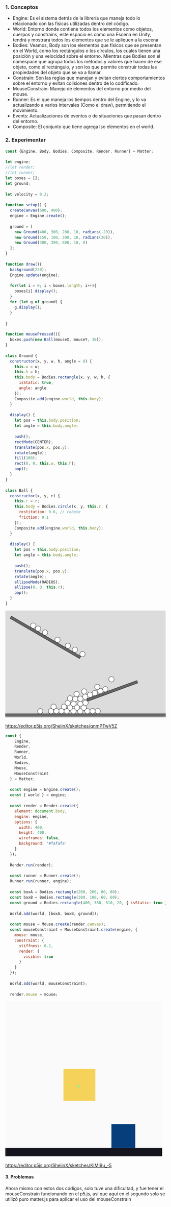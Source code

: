### 1. Conceptos

* Engine: Es el sistema detrás de la librería que maneja todo lo relacionado con las físicas utilizadas dentro del código.
* World: Entorno donde contiene todos los elementos como objetos, cuerpos y constrains, este espacio es como una Escena en Unity, tendrá y mostrará todos los elementos que se le apliquen a la escena
* Bodies: Veamos, Body son los elementos que físicos que se presentan en el World, como los rectángulos o los círculos, los cuales tienen una posición y una velocidad sobre el entorno. Mientras que Bodies son el namespace que agrupa todos los métodos y valores que hacen de ese objeto, como el rectángulo, y son los que permite construir todas las propiedades del objeto que se va a llamar.
* Constrain: Son las reglas que manejan y evitan ciertos comportamientos sobre el entorno y evitan colisiones dentro de lo codificado.
* MouseConstrain: Manejo de elementos del entorno por medio del mouse.
* Runner: Es el que maneja los tiempos dentro del Engine, y lo va actualizando a varios intervales (Como el draw), permitiendo el movimiento.
* Events: Actualizaciones de eventos o de situaciones que pasan dentro del entorno.
* Composite: El conjunto que tiene agrega lso elementos en el world.

### 2. Experimentar

```js
const {Engine, Body, Bodies, Composite, Render, Runner} = Matter;

let engine;
//let render;
//let runner;
let boxes = [];
let ground;

let velocity = 0.2;

function setup() {
  createCanvas(600, 400);
  engine = Engine.create();

  ground = [
    new Ground(400, 300, 200, 10, radians(-20)),
    new Ground(150, 100, 300, 10, radians(30)),
    new Ground(300, 390, 600, 10, 0)
  ];
}

function draw(){
  background(220);
  Engine.update(engine);
  
  for(let i = 0; i < boxes.length; i++){
    boxes[i].display();
  }
  for (let g of ground) {
    g.display();
  }
  
}

function mousePressed(){
  boxes.push(new Ball(mouseX, mouseY, 10));
}

class Ground {
  constructor(x, y, w, h, angle = 0) {
    this.w = w;
    this.h = h;
    this.body = Bodies.rectangle(x, y, w, h, {
      isStatic: true,
      angle: angle
    });
    Composite.add(engine.world, this.body);
  }

  display() {
    let pos = this.body.position;
    let angle = this.body.angle;

    push();
    rectMode(CENTER);
    translate(pos.x, pos.y);
    rotate(angle);
    fill(100);
    rect(0, 0, this.w, this.h);
    pop();
  }
}

class Ball {
  constructor(x, y, r) {
    this.r = r;
    this.body = Bodies.circle(x, y, this.r, {
      restitution: 0.6, // rebote
      friction: 0.1
    });
    Composite.add(engine.world, this.body);
  }

  display() {
    let pos = this.body.position;
    let angle = this.body.angle;

    push();
    translate(pos.x, pos.y);
    rotate(angle);
    ellipseMode(RADIUS);
    ellipse(0, 0, this.r);
    pop();
  }
}
```

![Matter1](../../../../assets/something-matter1.png)

https://editor.p5js.org/SheiinX/sketches/qnmPTwV5Z

```js
const {
    Engine,
    Render,
    Runner,
    World,
    Bodies,
    Mouse,
    MouseConstraint
  } = Matter;

  const engine = Engine.create();
  const { world } = engine;

  const render = Render.create({
    element: document.body,
    engine: engine,
    options: {
      width: 400,
      height: 400,
      wireframes: false,
      background: '#fafafa'
    }
  });

  Render.run(render);

  const runner = Runner.create();
  Runner.run(runner, engine);

  const boxA = Bodies.rectangle(200, 200, 80, 80);
  const boxB = Bodies.rectangle(300, 100, 60, 60);
  const ground = Bodies.rectangle(400, 380, 810, 20, { isStatic: true });

  World.add(world, [boxA, boxB, ground]);

  const mouse = Mouse.create(render.canvas);
  const mouseConstraint = MouseConstraint.create(engine, {
    mouse: mouse,
    constraint: {
      stiffness: 0.2,
      render: {
        visible: true
      }
    }
  });

  World.add(world, mouseConstraint);

  render.mouse = mouse;
```

![Matter1](../../../../assets/something-matter2.png)

https://editor.p5js.org/SheiinX/sketches/KIMI9u_-5

#### 3. Problemas

Ahora mismo con estos dos códigos, solo tuve una dificultad, y fue tener el mouseConstrain funcionando en el p5.js, así que aquí en el segundo solo se utilizó puro matter.js para aplicar el uso del mouseConstrain
